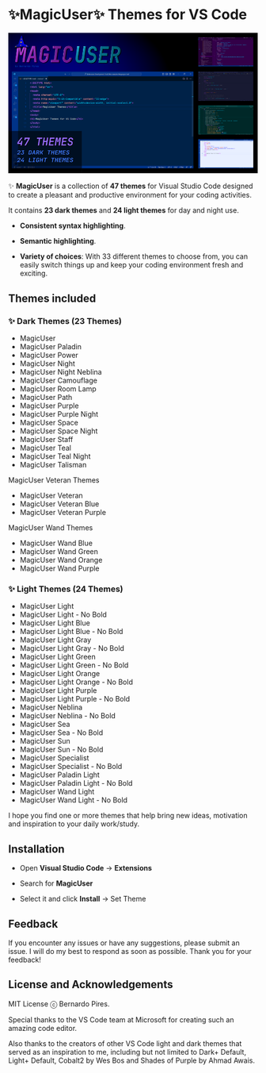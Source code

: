 # ✨MagicUser✨ Themes for VS Code

![MagicUser themes](https://raw.githubusercontent.com/drbap/magicuser-themes-for-vscode/main/images/magicuser_themes_for_vscode.png)

✨ **MagicUser** is a collection of **47 themes** for Visual Studio Code designed to create a pleasant and productive environment for your coding activities.

It contains **23 dark themes** and **24 light themes** for day and night use.

- **Consistent syntax highlighting**.

- **Semantic highlighting**.

- **Variety of choices**: With 33 different themes to choose from, you can easily switch things up and keep your coding environment fresh and exciting. 


## Themes included

### ✨ Dark Themes (23 Themes)

- MagicUser
- MagicUser Paladin
- MagicUser Power
- MagicUser Night
- MagicUser Night Neblina
- MagicUser Camouflage
- MagicUser Room Lamp
- MagicUser Path
- MagicUser Purple 
- MagicUser Purple Night
- MagicUser Space 
- MagicUser Space Night
- MagicUser Staff
- MagicUser Teal
- MagicUser Teal Night
- MagicUser Talisman

MagicUser Veteran Themes

- MagicUser Veteran
- MagicUser Veteran Blue
- MagicUser Veteran Purple

MagicUser Wand Themes

- MagicUser Wand Blue
- MagicUser Wand Green
- MagicUser Wand Orange
- MagicUser Wand Purple

### ✨ Light Themes (24 Themes)

- MagicUser Light
- MagicUser Light - No Bold
- MagicUser Light Blue
- MagicUser Light Blue - No Bold
- MagicUser Light Gray
- MagicUser Light Gray - No Bold
- MagicUser Light Green
- MagicUser Light Green - No Bold
- MagicUser Light Orange
- MagicUser Light Orange - No Bold
- MagicUser Light Purple
- MagicUser Light Purple - No Bold
- MagicUser Neblina
- MagicUser Neblina - No Bold
- MagicUser Sea
- MagicUser Sea - No Bold
- MagicUser Sun
- MagicUser Sun - No Bold
- MagicUser Specialist
- MagicUser Specialist - No Bold
- MagicUser Paladin Light
- MagicUser Paladin Light - No Bold
- MagicUser Wand Light
- MagicUser Wand Light - No Bold

I hope you find one or more themes that help bring new ideas, motivation and inspiration to your daily work/study.

## Installation

- Open **Visual Studio Code** -> **Extensions**

- Search for **MagicUser**

- Select it and click **Install** -> Set Theme

## Feedback
  
If you encounter any issues or have any suggestions, please submit an issue. I will do my best to respond as soon as possible. Thank you for your feedback!
  
## License and Acknowledgements

MIT License ⓒ Bernardo Pires.

Special thanks to the VS Code team at Microsoft for creating such an amazing code editor. 

Also thanks to the creators of other VS Code light and dark themes that served as an inspiration to me, including but not limited to Dark+ Default, Light+ Default, Cobalt2 by Wes Bos and Shades of Purple by Ahmad Awais.
